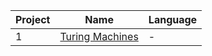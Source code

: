 Project | Name | Language 
--- | --- | --- 
1 | [Turing Machines](https://github.com/saradinismarques/leic-a/tree/main/tc/turing-machines) | - 
